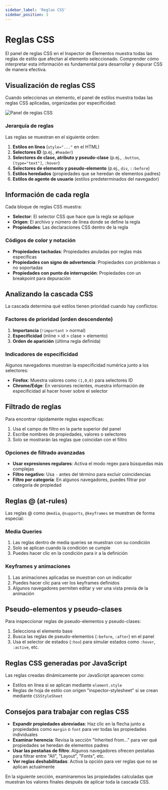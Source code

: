 ```yaml
---
sidebar_label: 'Reglas CSS'
sidebar_position: 3
---
```


# Reglas CSS

El panel de reglas CSS en el Inspector de Elementos muestra todas las reglas de estilo que afectan al elemento seleccionado. Comprender cómo interpretar esta información es fundamental para desarrollar y depurar CSS de manera efectiva.

## Visualización de reglas CSS

Cuando seleccionas un elemento, el panel de estilos muestra todas las reglas CSS aplicadas, organizadas por especificidad:

![Panel de reglas CSS](https://ejemplo.com/images/css-rules-panel.png)

### Jerarquía de reglas

Las reglas se muestran en el siguiente orden:

1. **Estilos en línea** (`style="..."` en el HTML)
2. **Selectores ID** (p.ej., `#header`)
3. **Selectores de clase, atributo y pseudo-clase** (p.ej., `.button`, `[type="text"]`, `:hover`)
4. **Selectores de elemento y pseudo-elemento** (p.ej., `div`, `::before`)
5. **Estilos heredados** (propiedades que se heredan de elementos padres)
6. **Estilos de agente de usuario** (estilos predeterminados del navegador)

## Información de cada regla

Cada bloque de reglas CSS muestra:

- **Selector**: El selector CSS que hace que la regla se aplique
- **Origen**: El archivo y número de línea donde se define la regla
- **Propiedades**: Las declaraciones CSS dentro de la regla

### Códigos de color y notación

- **Propiedades tachadas**: Propiedades anuladas por reglas más específicas
- **Propiedades con signo de advertencia**: Propiedades con problemas o no soportadas
- **Propiedades con punto de interrupción**: Propiedades con un breakpoint para depuración

## Analizando la cascada CSS

La cascada determina qué estilos tienen prioridad cuando hay conflictos:

### Factores de prioridad (orden descendente)

1. **Importancia** (`!important` > normal)
2. **Especificidad** (inline > id > clase > elemento)
3. **Orden de aparición** (última regla definida)

### Indicadores de especificidad

Algunos navegadores muestran la especificidad numérica junto a los selectores:

- **Firefox**: Muestra valores como `(1,0,0)` para selectores ID
- **Chrome/Edge**: En versiones recientes, muestra información de especificidad al hacer hover sobre el selector

## Filtrado de reglas

Para encontrar rápidamente reglas específicas:

1. Usa el campo de filtro en la parte superior del panel
2. Escribe nombres de propiedades, valores o selectores
3. Solo se mostrarán las reglas que coincidan con el filtro

### Opciones de filtrado avanzadas

- **Usar expresiones regulares**: Activa el modo regex para búsquedas más complejas
- **Filtro negativo**: Usa `-` antes del término para excluir coincidencias
- **Filtro por categoría**: En algunos navegadores, puedes filtrar por categoría de propiedad

## Reglas @ (at-rules)

Las reglas @ como `@media`, `@supports`, `@keyframes` se muestran de forma especial:

### Media Queries

1. Las reglas dentro de media queries se muestran con su condición
2. Solo se aplican cuando la condición se cumple
3. Puedes hacer clic en la condición para ir a la definición

### Keyframes y animaciones

1. Las animaciones aplicadas se muestran con un indicador
2. Puedes hacer clic para ver los keyframes definidos
3. Algunos navegadores permiten editar y ver una vista previa de la animación

## Pseudo-elementos y pseudo-clases

Para inspeccionar reglas de pseudo-elementos y pseudo-clases:

1. Selecciona el elemento base
2. Busca las reglas de pseudo-elementos (`:before`, `:after`) en el panel
3. Usa el selector de estados (`:hov`) para simular estados como `:hover`, `:active`, etc.

## Reglas CSS generadas por JavaScript

Las reglas creadas dinámicamente por JavaScript aparecen como:

- Estilos en línea si se aplican mediante `element.style`
- Reglas de hoja de estilo con origen "inspector-stylesheet" si se crean mediante `CSSStyleSheet`

## Consejos para trabajar con reglas CSS

- **Expandir propiedades abreviadas**: Haz clic en la flecha junto a propiedades como `margin` o `font` para ver todas las propiedades individuales
- **Examinar herencia**: Revisa la sección "Inherited from..." para ver qué propiedades se heredan de elementos padres
- **Usar las pestañas de filtro**: Algunos navegadores ofrecen pestañas para filtrar entre "All", "Layout", "Fonts", etc.
- **Ver reglas deshabilitadas**: Activa la opción para ver reglas que no se aplican actualmente

En la siguiente sección, examinaremos las propiedades calculadas que muestran los valores finales después de aplicar toda la cascada CSS.